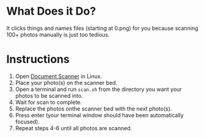 # What Does it Do?
It clicks things and names files (starting at 0.png) for you because scanning 100+ photos manually is just too tedious.

# Instructions
1. Open [Document Scanner](https://gitlab.gnome.org/GNOME/simple-scan) in Linux.
2. Place your photo(s) on the scanner bed.
3. Open a terminal and run `scan.sh` from the directory you want your photos to be scanned into.
4. Wait for scan to complete.
5. Replace the photos onthe scanner bed with the next photo(s).
6. Press enter (your terminal window should have been automatically focused).
7. Repeat steps 4-6 until all photos are scanned.
